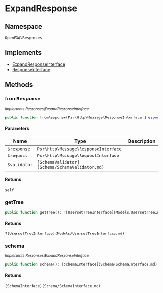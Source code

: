 # ExpandResponse


## Namespace
`OpenFGA\Responses`

## Implements
* [ExpandResponseInterface](Responses/ExpandResponseInterface.md)
* [ResponseInterface](Responses/ResponseInterface.md)



## Methods
### fromResponse

*<small>Implements Responses\ExpandResponseInterface</small>*  

```php
public function fromResponse(Psr\Http\Message\ResponseInterface $response, Psr\Http\Message\RequestInterface $request, [SchemaValidator](Schema/SchemaValidator.md) $validator): self
```


#### Parameters
| Name | Type | Description |
|------|------|-------------|
| `$response` | `Psr\Http\Message\ResponseInterface` |  |
| `$request` | `Psr\Http\Message\RequestInterface` |  |
| `$validator` | `[SchemaValidator](Schema/SchemaValidator.md)` |  |

#### Returns
`self`

### getTree


```php
public function getTree(): ?[UsersetTreeInterface](Models/UsersetTreeInterface.md)
```



#### Returns
`?[UsersetTreeInterface](Models/UsersetTreeInterface.md)`

### schema

*<small>Implements Responses\ExpandResponseInterface</small>*  

```php
public function schema(): [SchemaInterface](Schema/SchemaInterface.md)
```



#### Returns
`[SchemaInterface](Schema/SchemaInterface.md)`

